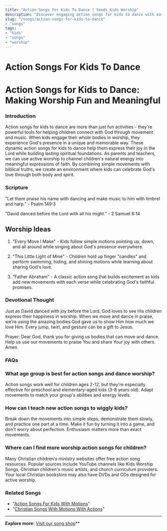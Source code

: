 ```yaml
---
title: "Action Songs For Kids To Dance | Seeds Kids Worship"
description: "Discover engaging action songs for kids to dance with easy motions and biblical lessons. Perfect for children's worship, Sunday school, and family devotions."
slug: "/songs/action-songs-for-kids-to-dance"
- "songs"
tags:
- "kids"
- "songs"
- "worship"
---
```


# Action Songs For Kids To Dance

# Action Songs for Kids to Dance: Making Worship Fun and Meaningful

### Introduction
Action songs for kids to dance are more than just fun activities - they're powerful tools for helping children connect with God through movement and music. When kids engage their whole bodies in worship, they experience God's presence in a unique and memorable way. These dynamic action songs for kids to dance help them express their joy in the Lord while building lasting spiritual foundations. As parents and teachers, we can use active worship to channel children's natural energy into meaningful expressions of faith. By combining simple movements with biblical truths, we create an environment where kids can celebrate God's love through both body and spirit.

### Scripture
"Let them praise his name with dancing and make music to him with timbrel and harp." - Psalm 149:3

"David danced before the Lord with all his might." - 2 Samuel 6:14

## Worship Ideas
1. "Every Move I Make" - Kids follow simple motions pointing up, down, and all around while singing about God's presence everywhere.

2. "This Little Light of Mine" - Children hold up finger "candles" and perform swimming, hiding, and shining motions while learning about sharing God's love.

3. "Father Abraham" - A classic action song that builds excitement as kids add new movements with each verse while celebrating God's faithful promises.

### Devotional Thought
Just as David danced with joy before the Lord, God loves to see His children express their happiness in worship. When we move and dance in praise, we're using the amazing bodies God gave us to show Him how much we love Him. Every jump, twirl, and gesture can be a gift to Jesus.

Prayer: Dear God, thank you for giving us bodies that can move and dance. Help us use our movements to praise You and share Your joy with others. Amen.

### FAQs

### What age group is best for action songs and dance worship?
Action songs work well for children ages 2-12, but they're especially effective for preschool and elementary-aged kids (3-8 years old). Adapt movements to match your group's abilities and energy levels.

### How can I teach new action songs to wiggly kids?
Break down the movements into simple steps, demonstrate them slowly, and practice one part at a time. Make it fun by turning it into a game, and don't worry about perfection. Enthusiasm matters more than exact movements.

### Where can I find more worship action songs for children?
Many Christian children's ministry websites offer free action song resources. Popular sources include YouTube channels like Kids Worship Songs, Christian children's music artists, and church curriculum providers. Your local Christian bookstore may also have DVDs and CDs designed for active worship.

### Related Songs

- "[Action Songs For Kids With Motions](/songs/action-songs-for-kids-with-motions/)"
- "[Christian Songs With Motions With Actions](/songs/christian-songs-with-motions-with-actions/)"

---

**Explore more:** [Visit our song shop](https://seedskidsworship.com/shop)**

<!-- Schema Markup -->
<script type="application/ld+json">
{
  "@context": "https://schema.org",
  "@type": "MusicRecording",
  "name": "Action Songs For Kids To Dance",
  "byArtist": {
    "@type": "MusicGroup",
    "name": "Seeds Kids Worship"
  },
  "isFamilyFriendly": true,
  "url": "https://seedskidsworship.com/songs/action-songs-for-kids-to-dance/"
}
</script>